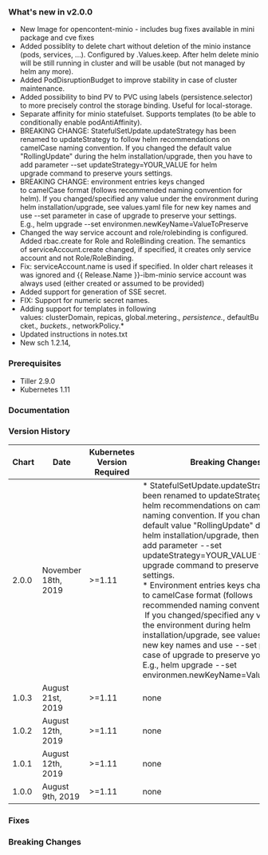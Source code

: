### What's new in v2.0.0

* New Image for opencontent-minio - includes bug fixes available in mini package and cve fixes 
* Added possiblity to delete chart without deletion of the minio instance (pods, services, ...). Configured by .Values.keep. After helm delete minio will be still running in cluster and will be usable (but not managed by helm any more).
* Added PodDisruptionBudget to improve stability in case of cluster maintenance.
* Added possibility to bind PV to PVC using labels (persistence.selector) to more precisely control the storage binding. Useful for local-storage.
* Separate affinity for minio statefulset. Supports templates (to be able to conditionally enable podAntiAffinity).
* BREAKING CHANGE: StatefulSetUpdate.updateStrategy has been renamed to updateStrategy to follow helm recommendations on camelCase naming convention. If you changed the default value "RollingUpdate" during the helm installation/upgrade, then you have to add parameter --set updateStrategy=YOUR_VALUE for helm upgrade command to preserve yours settings.
* BREAKING CHANGE: environment entries keys changed to camelCase format (follows recommended naming convention for helm). If you changed/specified any value under the environment during helm installation/upgrade, see values.yaml file for new key names and use --set parameter in case of upgrade to preserve your settings. E.g., helm upgrade --set environmen.newKeyName=ValueToPreserve
* Changed the way service account and role/rolebinding is configured. Added rbac.create for Role and RoleBinding creation. The semantics of serviceAccount.create changed, if specified, it creates only service account and not Role/RoleBinding.
* Fix: serviceAccount.name is used if specified. In older chart releases it was ignored and {{ Release.Name }}-ibm-minio service account was always used (either created or assumed to be provided)
* Added support for generation of SSE secret.
* FIX: Support for numeric secret names.
* Adding support for templates in following values: clusterDomain, repicas, global.metering.*, persistence.*, defaultBucket.*, buckets.*, networkPolicy.*
* Updated instructions in notes.txt
* New sch 1.2.14,

### Prerequisites

* Tiller 2.9.0
* Kubernetes 1.11

### Documentation


### Version History

| Chart | Date | Kubernetes Version Required | Breaking Changes | Details |
| ----- | ---- | --------------------------- | ---------------- | ------- |
| 2.0.0| November 18th, 2019 | >=1.11 | * StatefulSetUpdate.updateStrategy has been renamed to updateStrategy to follow helm recommendations on camelCase naming convention. If you changed the default value "RollingUpdate" during the helm installation/upgrade, then you have to add parameter --set updateStrategy=YOUR_VALUE for helm upgrade command to preserve yours settings. </br> * Environment entries keys changed to camelCase format (follows recommended naming convention for helm).  If you changed/specified any value under the environment during helm installation/upgrade, see values.yaml file for new key names and use --set parameter in case of upgrade to preserve your settings. E.g., helm upgrade --set environmen.newKeyName=ValueToPreserve | * New Image for opencontent-minio - includes bug fixes available in mini package and cve fixes. Added possiblity to delete chart without deletion of the minio instance (pods, services, ...). Configured by .Values.keep. After helm delete minio will be still running in cluster and will be usable (but not managed by helm any more). </br> * Added PodDisruptionBudget to improve stability in case of cluster maintenance. </br> * Added possibility to bind PV to PVC using labels (persistence.selector) to more precisely control the storage binding. Useful for local-storage. Separate affinity for minio statefulset. </br> * Supports templates (to be able to conditionally enable podAntiAffinity). changed the way service account and role/rolebinding is configured. </br> * Added rbac.create for Role and RoleBinding creation. The semantics of serviceAccount.create changed, if specified, it creates only service account and not Role/RoleBinding. </br> * Fix: serviceAccount.name is used if specified. In older chart releases it was ignored and {{ Release.Name }}-ibm-minio service account was always used (either created or assumed to be provided). Added support for generation of SSE secret. </br> * FIX: Support for numeric secret names. Adding support for templates in following values: clusterDomain, repicas, global.metering.*, persistence.*, defaultBucket.*, buckets.*, networkPolicy.*   |
| 1.0.3 | August 21st, 2019 | >=1.11 | none | New CV tests, Readmes fixes, removed service monitor, modified role to minium requirement. New sch 1.2.14. |
| 1.0.2 | August 12th, 2019 | >=1.11 | none | New helm test, New images with Redhat certification and CVE fixes, CV lint 1.4.5 fixes, Rules ignored in lintoverrides, Readme fixes |
| 1.0.1 | August 12th, 2019 | >=1.11 | none | Introducing two new parameters `deploymentForDev` and `deploymentForProd` replicas |
| 1.0.0 | August 9th, 2019 | >=1.11 | none | Initial release of ibm-minio chart. Original source code of this chart is taken from the community helm/charts repo and has been modified to IBM standards. |

### Fixes


### Breaking Changes
